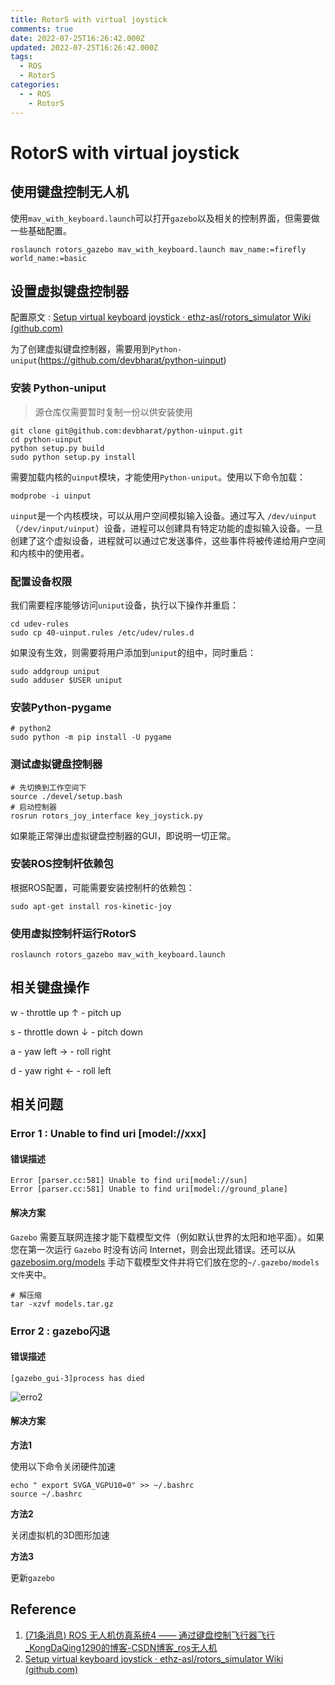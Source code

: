 ```yaml
---
title: RotorS with virtual joystick
comments: true
date: 2022-07-25T16:26:42.000Z
updated: 2022-07-25T16:26:42.000Z
tags:
  - ROS
  - RotorS
categories:
  - - ROS
    - RotorS
---
```


# RotorS with virtual joystick

## 使用键盘控制无人机

使用`mav_with_keyboard.launch`可以打开`gazebo`以及相关的控制界面，但需要做一些基础配置。

```shell
roslaunch rotors_gazebo mav_with_keyboard.launch mav_name:=firefly world_name:=basic
```

## 设置虚拟键盘控制器

配置原文 : [Setup virtual keyboard joystick · ethz-asl/rotors\_simulator Wiki (github.com)](https://github.com/ethz-asl/rotors\_simulator/wiki/Setup-virtual-keyboard-joystick)

为了创建虚拟键盘控制器，需要用到`Python-uniput`(https://github.com/devbharat/python-uinput)

### 安装 Python-uniput

> 源仓库仅需要暂时复制一份以供安装使用

```shell
git clone git@github.com:devbharat/python-uinput.git
cd python-uinput
python setup.py build
sudo python setup.py install
```

需要加载内核的`uinput`模块，才能使用`Python-uniput`。使用以下命令加载：

```shell
modprobe -i uinput
```

`uinput`是一个内核模块，可以从用户空间模拟输入设备。通过写入 `/dev/uinput`（`/dev/input/uinput`）设备，进程可以创建具有特定功能的虚拟输入设备。一旦创建了这个虚拟设备，进程就可以通过它发送事件，这些事件将被传递给用户空间和内核中的使用者。

### 配置设备权限

我们需要程序能够访问`uniput`设备，执行以下操作并重启：

```
cd udev-rules
sudo cp 40-uinput.rules /etc/udev/rules.d
```

如果没有生效，则需要将用户添加到`uniput`的组中，同时重启：

```shell
sudo addgroup uniput
sudo adduser $USER uniput
```

### 安装Python-pygame

```shell
# python2
sudo python -m pip install -U pygame
```

### 测试虚拟键盘控制器

```shell
# 先切换到工作空间下
source ./devel/setup.bash
# 启动控制器
rosrun rotors_joy_interface key_joystick.py
```

如果能正常弹出虚拟键盘控制器的GUI，即说明一切正常。

### 安装ROS控制杆依赖包

根据ROS配置，可能需要安装控制杆的依赖包：

```shell
sudo apt-get install ros-kinetic-joy
```

### 使用虚拟控制杆运行RotorS

```shell
roslaunch rotors_gazebo mav_with_keyboard.launch
```

## 相关键盘操作

w - throttle up ↑ - pitch up

s - throttle down ↓ - pitch down

a - yaw left → - roll right

d - yaw right ← - roll left

## 相关问题

### Error 1 : Unable to find uri \[model://xxx]

#### 错误描述

```shell
Error [parser.cc:581] Unable to find uri[model://sun]
Error [parser.cc:581] Unable to find uri[model://ground_plane]
```

#### 解决方案

`Gazebo` 需要互联网连接才能下载模型文件（例如默认世界的太阳和地平面）。如果您在第一次运行 `Gazebo` 时没有访问 Internet，则会出现此错误。还可以从[gazebosim.org/models](../ros-tutorials/gazebosim.org/models/) 手动下载模型文件并将它们放在您的`~/.gazebo/models文件`夹中。

```
# 解压缩
tar -xzvf models.tar.gz
```

### Error 2 : gazebo闪退

#### 错误描述

```shell
[gazebo_gui-3]process has died
```

![erro2](../.gitbook/assets/rotors-simulator-keyboard-usage.assets/erro2.png)

#### 解决方案

**方法1**

使用以下命令关闭硬件加速

```shell
echo " export SVGA_VGPU10=0" >> ~/.bashrc
source ~/.bashrc
```

**方法2**

关闭虚拟机的3D图形加速

**方法3**

更新`gazebo`

## Reference

1. [(71条消息) ROS 无人机仿真系统4 —— 通过键盘控制飞行器飞行\_KongDaQing1290的博客-CSDN博客\_ros无人机](https://blog.csdn.net/KongDaQing1290/article/details/79743026)
2. [Setup virtual keyboard joystick · ethz-asl/rotors\_simulator Wiki (github.com)](https://github.com/ethz-asl/rotors\_simulator/wiki/Setup-virtual-keyboard-joystick)
